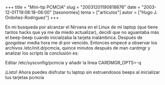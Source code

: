 +++
title = "Mini-tip PCMCIA"
slug = "20031201190818876"
date = "2003-12-01T19:08:18-06:00"
[taxonomies]
tema = ["articulos"]
autor = ["Hugo J. Ordoñez-Rodriguez"]
+++

En mi busqueda por alcanzar el Nirvana en el Linux de mi laptop (que
tiene tantos hacks que ya me da miedo actualizar), decidí que no
aguantaba más el beep-beep cuando inicialzaba la tarjeta inalámbrica.
Después de googolear media hora me di por vencido. Entonces empecé a
observar los archivos /etc/init.d/pcmcia, quince minutos después de man
cardmgr y analizar los scripts la conclusión es:

Editar /etc/sysconfig/pcmcia y añadir la línea CARDMGR_OPTS=-q

¡Listo! Ahora puedes disfrutar tu laptop sin estruendosos beeps al
inicializar tus tarjetas pcmcia
